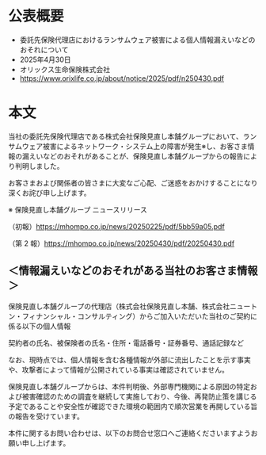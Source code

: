 # 公表概要
- 委託先保険代理店におけるランサムウェア被害による個人情報漏えいなどのおそれについて
- 2025年4月30日
- オリックス生命保険株式会社
- https://www.orixlife.co.jp/about/notice/2025/pdf/n250430.pdf

# 本文
当社の委託先保険代理店である株式会社保険見直し本舗グループにおいて、ランサムウェア被害によるネットワーク・システム上の障害が発生※し、お客さま情報の漏えいなどのおそれがあることが、保険見直し本舗グループからの報告により判明しました。

お客さまおよび関係者の皆さまに大変なご心配、ご迷惑をおかけすることになり深くお詫び申し上げます。

※ 保険見直し本舗グループ ニュースリリース

（初報）https://mhompo.co.jp/news/20250225/pdf/5bb59a05.pdf

（第 2 報）https://mhompo.co.jp/news/20250430/pdf/20250430.pdf

## ＜情報漏えいなどのおそれがある当社のお客さま情報＞
保険見直し本舗グループの代理店（株式会社保険見直し本舗、株式会社ニュートン・フィナンシャル・コンサルティング）からご加入いただいた当社のご契約に係る以下の個人情報

契約者の氏名、被保険者の氏名・住所・電話番号・証券番号、通話記録など

なお、現時点では、個人情報を含む各種情報が外部に流出したことを示す事実や、攻撃者によって情報が公開されている事実は確認されていません。

保険見直し本舗グループからは、本件判明後、外部専門機関による原因の特定および被害確認のための調査を継続して実施しており、今後、再発防止策を講じる予定であることや安全性が確認できた環境の範囲内で順次営業を再開している旨の報告を受けています。

本件に関するお問い合わせは、以下のお問合せ窓口へご連絡くださいますようお願い申し上げます。
